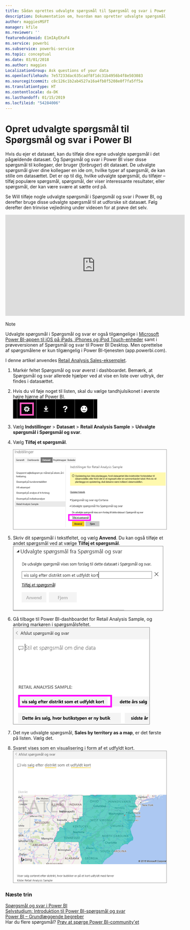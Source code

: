 ```yaml
---
title: Sådan oprettes udvalgte spørgsmål til Spørgsmål og svar i Power BI
description: Dokumentation om, hvordan man opretter udvalgte spørgsmål til Spørgsmål og svar i Power BI
author: maggiesMSFT
manager: kfile
ms.reviewer: ''
featuredvideoid: E1mIAyEXuF4
ms.service: powerbi
ms.subservice: powerbi-service
ms.topic: conceptual
ms.date: 03/01/2018
ms.author: maggies
LocalizationGroup: Ask questions of your data
ms.openlocfilehash: 7e57233dac635cadf8f1dc31b4956b4f8e503083
ms.sourcegitcommit: c8c126c1b2ab4527a16a4fb8f5208e0f7fa5ff5a
ms.translationtype: HT
ms.contentlocale: da-DK
ms.lasthandoff: 01/15/2019
ms.locfileid: "54284006"
---
```

# <a name="create-featured-questions-for-power-bi-qa"></a>Opret udvalgte spørgsmål til Spørgsmål og svar i Power BI
Hvis du ejer et datasæt, kan du tilføje dine egne udvalgte spørgsmål i det pågældende datasæt.  Og Spørgsmål og svar i Power BI viser disse spørgsmål til kollegaer, der bruger (*forbruger*) dit datasæt.  De udvalgte spørgsmål giver dine kollegaer en ide om, hvilke typer af spørgsmål, de kan stille om datasættet. Det er op til dig, hvilke udvalgte spørgsmål, du tilføjer – tilføj populære spørgsmål, spørgsmål, der viser interessante resultater, eller spørgsmål, der kan være svære at sætte ord på.

Se Will tilføje nogle udvalgte spørgsmål i Spørgsmål og svar i Power BI, og derefter bruge disse udvalgte spørgsmål til at udforske sit datasæt. Følg derefter den trinvise vejledning under videoen for at prøve det selv.

<iframe width="560" height="315" src="https://www.youtube.com/embed/E1mIAyEXuF4" frameborder="0" allowfullscreen></iframe>

> [!NOTE]
> Udvalgte spørgsmål i Spørgsmål og svar er også tilgængelige i [Microsoft Power BI-appen til iOS på iPads, iPhones og iPod Touch-enheder](consumer/mobile/mobile-apps-ios-qna.md) samt i prøveversionen af Spørgsmål og svar til Power BI Desktop. Men oprettelse af spørgsmålene er kun tilgængelig i Power BI-tjenesten (app.powerbi.com).
> 

I denne artikel anvendes [Retail Analysis Sales-eksemplet](sample-datasets.md).

1. Markér feltet Spørgsmål og svar øverst i dashboardet.   Bemærk, at Spørgsmål og svar allerede hjælper ved at vise en liste over udtryk, der findes i datasættet.
2. Hvis du vil føje noget til listen, skal du vælge tandhjulsikonet i øverste højre hjørne af Power BI.  
   ![tandhjulsikon](media/service-q-and-a-create-featured-questions/pbi_gearicon2.jpg)
3. Vælg **Indstillinger** &gt; **Datasæt** &gt; **Retail Analysis Sample** &gt; **Udvalgte spørgsmål i Spørgsmål og svar**.  
4. Vælg **Tilføj et spørgsmål**.
   
   ![Menuen Indstillinger](media/service-q-and-a-create-featured-questions/power-bi-settings.png)
5. Skriv dit spørgsmål i tekstfeltet, og vælg **Anvend**.   Du kan også tilføje et andet spørgsmål ved at vælge **Tilføj et spørgsmål**.  
   ![Ruden Udvalgte spørgsmål fra Spørgsmål og svar](media/service-q-and-a-create-featured-questions/power-bi-type-featured-question.png)
6. Gå tilbage til Power BI-dashboardet for Retail Analysis Sample, og anbring markøren i spørgsmålsfeltet.   
   ![Boks med spørgsmål og svar](media/service-q-and-a-create-featured-questions/power-bi-featured-q.png)
7. Det nye udvalgte spørgsmål, **Sales by territory as a map**, er det første på listen. Vælg det.  
8. Svaret vises som en visualisering i form af et udfyldt kort.  
   ![kortvisualisering](media/service-q-and-a-create-featured-questions/power-bi-filled-map.png)

### <a name="next-steps"></a>Næste trin
[Spørgsmål og svar i Power BI](consumer/end-user-q-and-a.md)  
[Selvstudium: Introduktion til Power BI-spørgsmål og svar](power-bi-visualization-introduction-to-q-and-a.md)  
[Power BI – Grundlæggende begreber](consumer/end-user-basic-concepts.md)  
Har du flere spørgsmål? [Prøv at spørge Power BI-community'et](http://community.powerbi.com/)

